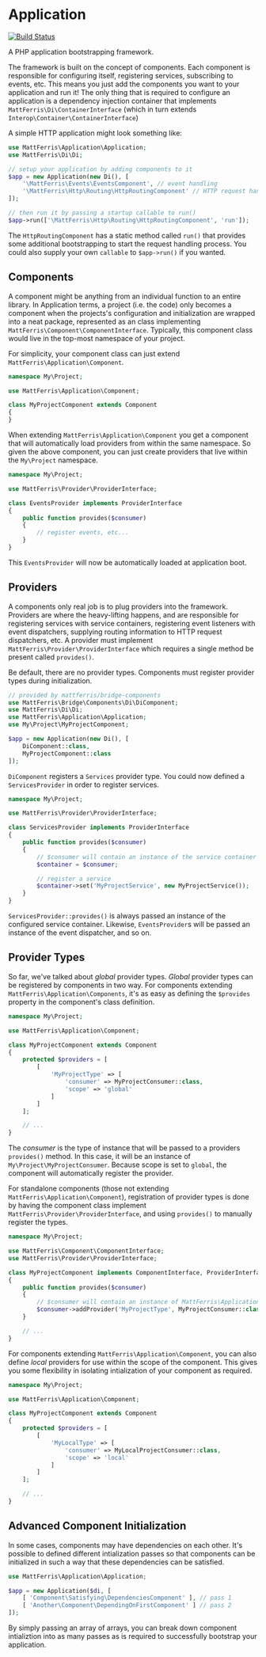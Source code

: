 Application
===========

[![Build Status](https://travis-ci.org/mattferris/application.svg?branch=master)](https://travis-ci.org/mattferris/application)

A PHP application bootstrapping framework.

The framework is built on the concept of components. Each component is
responsible for configuring itself, registering services, subscribing to events,
etc. This means you just add the components you want to your application and
run it! The only thing that is required to configure an application is a dependency
injection container that implements `MattFerris\Di\ContainerInterface` (which in
turn extends `Interop\Container\ContainerInterface`)

A simple HTTP application might look something like:

```php
use MattFerris\Application\Application;
use MattFerris\Di\Di;

// setup your application by adding components to it
$app = new Application(new Di(), [
    '\MattFerris\Events\EventsComponent', // event handling
    '\MattFerris\Http\Routing\HttpRoutingComponent' // HTTP request handling
]);

// then run it by passing a startup callable to run()
$app->run(['\MattFerris\Http\Routing\HttpRoutingComponent', 'run']);
```

The `HttpRoutingComponent` has a static method called `run()` that provides some
additional bootstrapping to start the request handling process. You could also
supply your own `callable` to `$app->run()` if you wanted.

Components
----------

A component might be anything from an individual function to an entire library.
In Application terms, a project (i.e. the code) only becomes a component when
the projects's configuration and initialization are wrapped into a neat package,
represented as an class implementing `MattFerris\Component\ComponentInterface`.
Typically, this component class would live in the top-most namespace of your
project.

For simplicity, your component class can just extend
`MattFerris\Application\Component`.

```php
namespace My\Project;

use MattFerris\Application\Component;

class MyProjectComponent extends Component
{
}
```

When extending `MattFerris\Application\Component` you get a component that will
automatically load providers from within the same namespace. So given the
above component, you can just create providers that live within the `My\Project`
namespace.

```php
namespace My\Project;

use MattFerris\Provider\ProviderInterface;

class EventsProvider implements ProviderInterface
{
    public function provides($consumer)
    {
        // register events, etc...
    }
}
```

This `EventsProvider` will now be automatically loaded at application boot.

Providers
---------

A components only real job is to plug providers into the framework. Providers
are where the heavy-lifting happens, and are responsible for registering
services with service containers, registering event listeners with event
dispatchers, supplying routing information to HTTP request dispatchers, etc. A
provider must implement `MattFerris\Provider\ProviderInterface` which requires a
single method be present called `provides()`.

Be default, there are no provider types. Components must register provider types
during initialization.

```php
// provided by mattferris/bridge-components
use MattFerris\Bridge\Components\Di\DiComponent;
use MattFerris\Di\Di;
use MattFerris\Application\Application;
use My\Project\MyProjectComponent;

$app = new Application(new Di(), [
    DiComponent::class,
    MyProjectComponent::class
]);
```

`DiComponent` registers a `Services` provider type. You could now defined a
`ServicesProvider` in order to register services.

```php
namespace My\Project;

use MattFerris\Provider\ProviderInterface;

class ServicesProvider implements ProviderInterface
{
    public function provides($consumer)
    {
        // $consumer will contain an instance of the service container
        $container = $consumer;

        // register a service
        $container->set('MyProjectService', new MyProjectService());
    }
}
```

`ServicesProvider::provides()` is always passed an instance of the configured
service container. Likewise, `EventsProvider`s will be passed an instance of the
event dispatcher, and so on.

Provider Types
--------------

So far, we've talked about *global* provider types. *Global* provider types can
be registered by components in two way. For components extending
`MattFerris\Application\Components`, it's as easy as defining the `$provides`
property in the component's class definition.

```php
namespace My\Project;

use MattFerris\Application\Component;

class MyProjectComponent extends Component
{
    protected $providers = [
        [
            'MyProjectType' => [
                'consumer' => MyProjectConsumer::class,
                'scope' => 'global'
            ]
        ]
    ];

    // ...
}
```

The *consumer* is the type of instance that will be passed to a providers
`provides()` method. In this case, it will be an instance of
`My\Project\MyProjectConsumer`. Because scope is set to `global`, the component
will automatically register the provider.

For standalone components (those not extending `MattFerris\Application\Component`),
registration of provider types is done by having the component class implement
`MattFerris\Provider\ProviderInterface`, and using `provides()` to manually
register the types.

```php
namespace My\Project;

use MattFerris\Component\ComponentInterface;
use MattFerris\Provider\ProviderInterface;

class MyProjectComponent implements ComponentInterface, ProviderInterface
{
    public function provides($consumer)
    {
        // $consumer will contain an instance of MattFerris\Application\Application
        $consumer->addProvider('MyProjectType', MyProjectConsumer::class);
    }

    // ...
}
```

For components extending `MattFerris\Application\Component`, you can also define
*local* providers for use within the scope of the component. This gives you some
flexibility in isolating intialization of your component as required.

```php
namespace My\Project;

use MattFerris\Application\Component;

class MyProjectComponent extends Component
{
    protected $providers = [
        [
            'MyLocalType' => [
                'consumer' => MyLocalProjectConsumer::class,
                'scope' => 'local'
            ]
        ]
    ];

    // ...
}
```

Advanced Component Initialization
---------------------------------

In some cases, components may have dependencies on each other. It's possible to
defined different intialization passes so that components can be initialized in
such a way that these dependencies can be satisfied.

```php
use MattFerris\Application\Application;

$app = new Application($di, [
    [ 'Component\Satisfying\DependenciesComponent' ], // pass 1
    [ 'Another\Component\DependingOnFirstComponent' ] // pass 2
]);
```

By simply passing an array of arrays, you can break down component intializtion
into as many passes as is required to successfully bootstrap your application.
